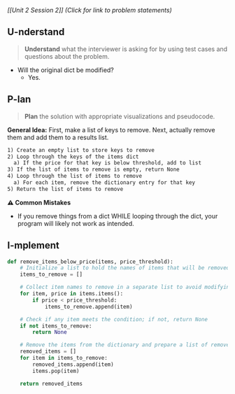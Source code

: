 *[[Unit 2 Session 2]] (Click for link to problem statements)*

## U-nderstand
 
> **Understand** what the interviewer is asking for by using test cases and questions about the problem.

- Will the original dict be modified?
  - Yes.

## P-lan

> **Plan** the solution with appropriate visualizations and pseudocode.

**General Idea:** First, make a list of keys to remove.  Next, actually remove them and add them to a results list.

```markdown
1) Create an empty list to store keys to remove
2) Loop through the keys of the items dict
  a) If the price for that key is below threshold, add to list
3) If the list of items to remove is empty, return None
4) Loop through the list of items to remove
  a) For each item, remove the dictionary entry for that key
5) Return the list of items to remove
```

**⚠️ Common Mistakes**

- If you remove things from a dict WHILE looping through the dict, your program will likely not work as intended.

## I-mplement

```python
def remove_items_below_price(items, price_threshold):
    # Initialize a list to hold the names of items that will be removed
    items_to_remove = []

    # Collect item names to remove in a separate list to avoid modifying the dictionary while iterating
    for item, price in items.items():
        if price < price_threshold:
            items_to_remove.append(item)

    # Check if any item meets the condition; if not, return None
    if not items_to_remove:
        return None

    # Remove the items from the dictionary and prepare a list of removed items
    removed_items = []
    for item in items_to_remove:
        removed_items.append(item)
        items.pop(item)

    return removed_items
```